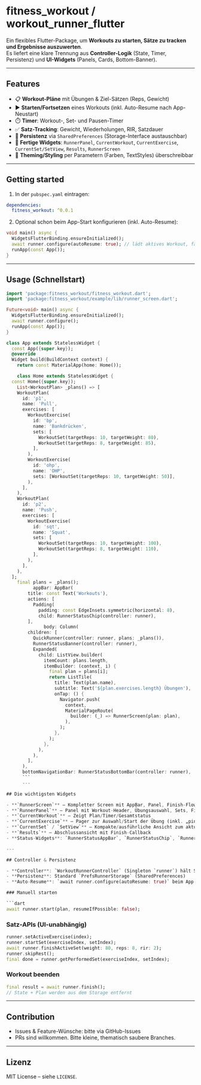 # fitness_workout / workout_runner_flutter

Ein flexibles Flutter-Package, um **Workouts zu starten, Sätze zu tracken und Ergebnisse auszuwerten**.  
Es liefert eine klare Trennung aus **Controller-Logik** (State, Timer, Persistenz) und **UI-Widgets** (Panels, Cards, Bottom-Banner).

---

## Features

- 📋 **Workout-Pläne** mit Übungen & Ziel-Sätzen (Reps, Gewicht)
- ▶️ **Starten/Fortsetzen** eines Workouts (inkl. Auto-Resume nach App-Neustart)
- ⏱️ **Timer**: Workout-, Set- und Pausen-Timer
- ✅ **Satz-Tracking**: Gewicht, Wiederholungen, RIR, Satzdauer
- 🧠 **Persistenz** via `SharedPreferences` (Storage-Interface austauschbar)
- 🧩 **Fertige Widgets**: `RunnerPanel`, `CurrentWorkout`, `CurrentExercise`, `CurrentSet/SetView`, `Results`, `RunnerScreen`
- 🎨 **Theming/Styling** per Parametern (Farben, TextStyles) überschreibbar

---

## Getting started

1. In der `pubspec.yaml` eintragen:
```yaml
dependencies:
  fitness_workout: ^0.0.1
```

2. Optional schon beim App-Start konfigurieren (inkl. Auto-Resume):
```dart
void main() async {
  WidgetsFlutterBinding.ensureInitialized();
  await runner.configure(autoResume: true); // lädt aktives Workout, falls vorhanden
  runApp(const App());
}
```

---

## Usage (Schnellstart)

```dart
import 'package:fitness_workout/fitness_workout.dart';
import 'package:fitness_workout/example/lib/runner_screen.dart';

Future<void> main() async {
  WidgetsFlutterBinding.ensureInitialized();
  await runner.configure();
  runApp(const App());
}

class App extends StatelessWidget {
  const App({super.key});
  @override
  Widget build(BuildContext context) {
    return const MaterialApp(home: Home());

    class Home extends StatelessWidget {
  const Home({super.key});
    List<WorkoutPlan> _plans() => [
    WorkoutPlan(
      id: 'p1',
      name: 'Pull',
      exercises: [
        WorkoutExercise(
          id: 'bp',
          name: 'Bankdrücken',
          sets: [
            WorkoutSet(targetReps: 10, targetWeight: 80),
            WorkoutSet(targetReps: 8, targetWeight: 85),
          ],
        ),
        WorkoutExercise(
          id: 'ohp',
          name: 'OHP',
          sets: [WorkoutSet(targetReps: 10, targetWeight: 50)],
        ),
      ],
    ),
    WorkoutPlan(
      id: 'p2',
      name: 'Push',
      exercises: [
        WorkoutExercise(
          id: 'sqt',
          name: 'Squat',
          sets: [
            WorkoutSet(targetReps: 10, targetWeight: 100),
            WorkoutSet(targetReps: 8, targetWeight: 110),
          ],
        ),
      ],
    ),
  ];
    final plans = _plans();
          appBar: AppBar(
        title: const Text('Workouts'),
        actions: [
          Padding(
            padding: const EdgeInsets.symmetric(horizontal: 8),
            child: RunnerStatusChip(controller: runner),
        ],
              body: Column(
        children: [
          QuickRunner(controller: runner, plans: _plans()),
          RunnerStatusBanner(controller: runner),
          Expanded(
            child: ListView.builder(
              itemCount: plans.length,
              itemBuilder: (context, i) {
                final plan = plans[i];
                return ListTile(
                  title: Text(plan.name),
                  subtitle: Text('${plan.exercises.length} Übungen'),
                  onTap: () {
                    Navigator.push(
                      context,
                      MaterialPageRoute(
                        builder: (_) => RunnerScreen(plan: plan),
                      ),
                    );
                  },
                );
              },
            ),
          ),
        ],
      ),
      bottomNavigationBar: RunnerStatusBottomBar(controller: runner),
      ```
      ---

## Die wichtigsten Widgets

- **`RunnerScreen`** – Kompletter Screen mit AppBar, Panel, Finish-Flow
- **`RunnerPanel`** – Panel mit Workout-Header, Übungsauswahl, Sets, Finish-Button
- **`CurrentWorkout`** – Zeigt Plan/Timer/Gesamtstatus
- **`CurrentExercise`** – Pager zur Auswahl/Start der Übung (inkl. „pinned“ State)
- **`CurrentSet` / `SetView`** – Kompakte/ausführliche Ansicht zum aktuellen Satz
- **`Results`** – Abschlussansicht mit Finish-Callback
- **Status-Widgets**: `RunnerStatusAppBar`, `RunnerStatusChip`, `RunnerStatusBanner`, `RunnerStatusBottomBar`

---

## Controller & Persistenz

- **Controller**: `WorkoutRunnerController` (Singleton `runner`) hält State & Timer
- **Persistenz**: Standard `PrefsRunnerStorage` (SharedPreferences)
- **Auto-Resume**: `await runner.configure(autoResume: true)` beim App-Start aufrufen

### Manuell starten

```dart
await runner.start(plan, resumeIfPossible: false);
```

### Satz-APIs (UI-unabhängig)

```dart
runner.setActiveExercise(index);
runner.startSet(exerciseIndex, setIndex);
await runner.finishActiveSet(weight: 80, reps: 8, rir: 2);
runner.skipRest();
final done = runner.getPerformedSet(exerciseIndex, setIndex);
```

### Workout beenden

```dart
final result = await runner.finish();
// State + Plan werden aus dem Storage entfernt
```

---

## Contribution

- Issues & Feature-Wünsche: bitte via GitHub-Issues
- PRs sind willkommen. Bitte kleine, thematisch saubere Branches.

---

## Lizenz

MIT License – siehe `LICENSE`.
